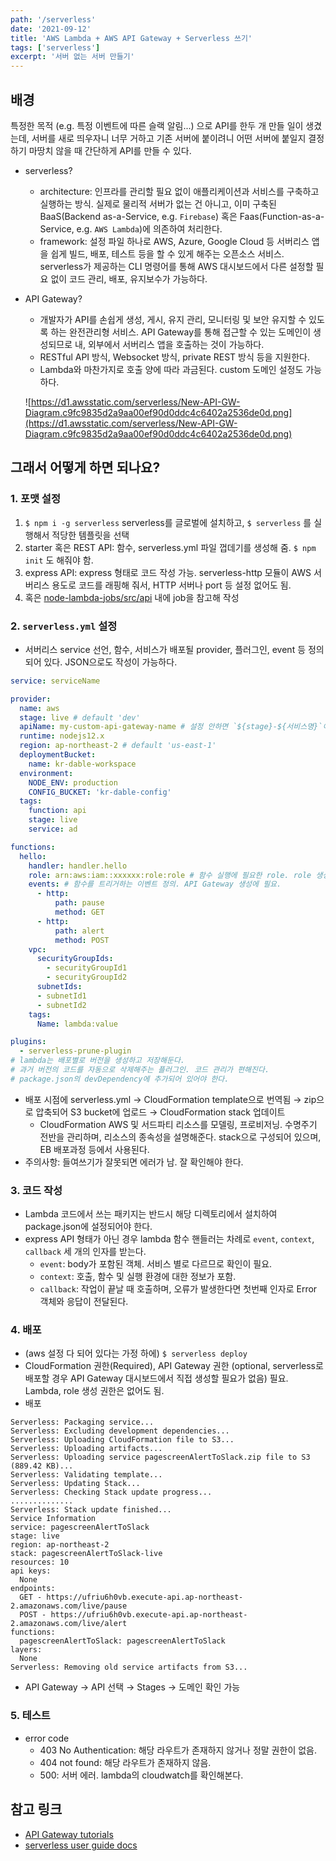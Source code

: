 ```yaml
---
path: '/serverless'
date: '2021-09-12'
title: 'AWS Lambda + AWS API Gateway + Serverless 쓰기'
tags: ['serverless']
excerpt: '서버 없는 서버 만들기'
---
```


## 배경

특정한 목적 (e.g. 특정 이벤트에 따른 슬랙 알림...) 으로 API를 한두 개 만들 일이 생겼는데, 서버를 새로 띄우자니 너무 거하고 기존 서버에 붙이려니 어떤 서버에 붙일지 결정하기 마땅치 않을 때 간단하게 API를 만들 수 있다.

- serverless?
  - architecture: 인프라를 관리할 필요 없이 애플리케이션과 서비스를 구축하고 실행하는 방식. 실제로 물리적 서버가 없는 건 아니고, 이미 구축된 BaaS(Backend as-a-Service, e.g. `Firebase`) 혹은 Faas(Function-as-a-Service, e.g. `AWS Lambda`)에 의존하여 처리한다.
  - framework: 설정 파일 하나로 AWS, Azure, Google Cloud 등 서버리스 앱을 쉽게 빌드, 배포, 테스트 등을 할 수 있게 해주는 오픈소스 서비스. serverless가 제공하는 CLI 명령어를 통해 AWS 대시보드에서 다른 설정할 필요 없이 코드 관리, 배포, 유지보수가 가능하다.
- API Gateway?
  - 개발자가 API를 손쉽게 생성, 게시, 유지 관리, 모니터링 및 보안 유지할 수 있도록 하는 완전관리형 서비스. API Gateway를 통해 접근할 수 있는 도메인이 생성되므로 내, 외부에서 서버리스 앱을 호출하는 것이 가능하다.
  - RESTful API 방식, Websocket 방식, private REST 방식 등을 지원한다. 
  - Lambda와 마찬가지로 호출 양에 따라 과금된다.
  custom 도메인 설정도 가능하다.

  ![https://d1.awsstatic.com/serverless/New-API-GW-Diagram.c9fc9835d2a9aa00ef90d0ddc4c6402a2536de0d.png](https://d1.awsstatic.com/serverless/New-API-GW-Diagram.c9fc9835d2a9aa00ef90d0ddc4c6402a2536de0d.png)

## 그래서 어떻게 하면 되나요?

### 1. 포맷 설정
1. `$ npm i -g serverless` serverless를 글로벌에 설치하고, `$ serverless` 를 실행해서 적당한 템플릿을 선택
  1. starter 혹은 REST API: 함수, serverless.yml 파일 껍데기를 생성해 줌. `$ npm init` 도 해줘야 함.
  2. express API: express 형태로 코드 작성 가능. serverless-http 모듈이 AWS 서버리스 용도로 코드를 래핑해 줘서, HTTP 서버나 port 등 설정 없어도 됨.
2. 혹은 [node-lambda-jobs/src/api](https://github.com/teamdable/node-lambda-jobs/tree/master/src/api/) 내에 job을 참고해 작성

### 2. `serverless.yml` 설정
- 서버리스 service 선언, 함수, 서비스가 배포될 provider, 플러그인, event 등 정의되어 있다. JSON으로도 작성이 가능하다.

```yaml
service: serviceName

provider:
  name: aws
  stage: live # default 'dev'
  apiName: my-custom-api-gateway-name # 설정 안하면 `${stage}-${서비스명}`이 된다.
  runtime: nodejs12.x
  region: ap-northeast-2 # default 'us-east-1'
  deploymentBucket:
    name: kr-dable-workspace
  environment:
    NODE_ENV: production
    CONFIG_BUCKET: 'kr-dable-config'
  tags:
    function: api
    stage: live
    service: ad

functions:
  hello:
    handler: handler.hello
    role: arn:aws:iam::xxxxxx:role:role # 함수 실행에 필요한 role. role 생성 권한 없는 경우가 많아서, 적절한 role로 선택해 사용하면 됨.
    events: # 함수를 트리거하는 이벤트 정의. API Gateway 생성에 필요.
      - http:
          path: pause
          method: GET
      - http:
          path: alert
          method: POST
    vpc:
      securityGroupIds:
        - securityGroupId1
        - securityGroupId2
      subnetIds:
      - subnetId1
      - subnetId2
    tags:
      Name: lambda:value

plugins:
  - serverless-prune-plugin
# lambda는 배포별로 버전을 생성하고 저장해둔다.
# 과거 버전의 코드를 자동으로 삭제해주는 플러그인. 코드 관리가 편해진다.
# package.json의 devDependency에 추가되어 있어야 한다.
```

- 배포 시점에 serverless.yml → CloudFormation template으로 번역됨 → zip으로 압축되어 S3 bucket에 업로드 → CloudFormation stack 업데이트
  - CloudFormation
      AWS 및 서드파티 리소스를 모델링, 프로비저닝. 수명주기 전반을 관리하며, 리소스의 종속성을 설명해준다. stack으로 구성되어 있으며, EB 배포과정 등에서 사용된다.
- 주의사항: 들여쓰기가 잘못되면 에러가 남. 잘 확인해야 한다.

### 3. 코드 작성
- Lambda 코드에서 쓰는 패키지는 반드시 해당 디렉토리에서 설치하여 package.json에 설정되어야 한다.
- express API 형태가 아닌 경우 lambda 함수 핸들러는 차례로 `event`, `context`, `callback` 세 개의 인자를 받는다.
  - `event`: body가 포함된 객체. 서비스 별로 다르므로 확인이 필요.
  - `context`: 호출, 함수 및 실행 환경에 대한 정보가 포함.
  - `callback`: 작업이 끝날 때 호출하며, 오류가 발생한다면 첫번째 인자로 Error 객체와 응답이 전달된다.

### 4. 배포
- (aws 설정 다 되어 있다는 가정 하에) `$ serverless deploy`
- CloudFormation 권한(Required), API Gateway 권한 (optional, serverless로 배포할 경우 API Gateway 대시보드에서 직접 생성할 필요가 없음) 필요. Lambda, role 생성 권한은 없어도 됨.
- 배포

```
Serverless: Packaging service...
Serverless: Excluding development dependencies...
Serverless: Uploading CloudFormation file to S3...
Serverless: Uploading artifacts...
Serverless: Uploading service pagescreenAlertToSlack.zip file to S3 (889.42 KB)...
Serverless: Validating template...
Serverless: Updating Stack...
Serverless: Checking Stack update progress...
..............
Serverless: Stack update finished...
Service Information
service: pagescreenAlertToSlack
stage: live
region: ap-northeast-2
stack: pagescreenAlertToSlack-live
resources: 10
api keys:
  None
endpoints:
  GET - https://ufriu6h0vb.execute-api.ap-northeast-2.amazonaws.com/live/pause
  POST - https://ufriu6h0vb.execute-api.ap-northeast-2.amazonaws.com/live/alert
functions:
  pagescreenAlertToSlack: pagescreenAlertToSlack
layers:
  None
Serverless: Removing old service artifacts from S3...
```

- API Gateway → API 선택 → Stages → 도메인 확인 가능

### 5. 테스트
- error code
    - 403 No Authentication: 해당 라우트가 존재하지 않거나 정말 권한이 없음.
    - 404 not found: 해당 라우트가 존재하지 않음.
    - 500: 서버 에러. lambda의 cloudwatch를 확인해본다.

## 참고 링크

- [API Gateway tutorials](https://docs.aws.amazon.com/apigateway/latest/developerguide/getting-started-with-lambda-integration.html)
- [serverless user guide docs](https://www.serverless.com/framework/docs/providers/aws/guide/quick-start/)